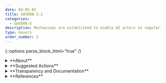 ```yaml
---
date: 04-05-02
title: GOVERN 5.2
categories:
  - GOVERN-5
description: Mechanisms are established to enable AI actors to regularly incorporate adjudicated feedback from relevant AI actors into system design and implementation.
type: Govern
order_number: 2
---
```

{::options parse_block_html="true" /}


<details>
<summary markdown="span">**About**</summary>
<br>
Organizational policies and procedures that equip AI actors with the processes, knowledge, and expertise needed to inform collaborative decisions about system deployment improve risk management. These decisions are closely tied to AI systems and organizational risk tolerance.

Risk tolerance, established by organizational leadership, reflects the level and type of risk the organization will accept while conducting its mission and carrying out its strategy. When risks arise, resources are allocated based on the assessed risk of a given AI system. Organizations typically apply a risk tolerance approach where higher risk systems receive larger allocations of risk management resources and lower risk systems receive less resources.

</details>

<details>
<summary markdown="span">**Suggested Actions**</summary>
- Explicitly acknowledge that AI systems, and the use of AI, present inherent costs and risks along with potential benefits.
- Define reasonable risk tolerances for AI systems informed by laws, regulation, best practices, or industry standards.
- Establish policies that define how to assign AI systems to established risk tolerance levels by combining system impact assessments with the likelihood that an impact occurs. Such assessment often entails some combination of:
	- Econometric evaluations of impacts and impact likelihoods to assess AI system risk.
	- Red-amber-green (RAG) scales for impact severity and likelihood to assess AI system risk.
	- Establishment of policies for allocating risk management resources along established risk tolerance levels, with higher-risk systems receiving more risk management resources and oversight.
	- Establishment of policies for approval, conditional approval, and disapproval of the design, implementation, and deployment of AI systems.
- Establish policies facilitating the early decommissioning of an AI system that is deemed risky beyond practical mitigation.

</details>

<details>
<summary markdown="span">**Transparency and Documentation**</summary>
<br>
**Organizations can document the following:**
- Who is ultimately responsible for the decisions of the AI and is this person aware of the intended uses and limitations of the analytic?
- Who will be responsible for maintaining, re-verifying, monitoring, and updating this AI once deployed?
- Who is accountable for the ethical considerations during all stages of the AI lifecycle?
- To what extent are the established procedures effective in mitigating bias, inequity, and other concerns resulting from the system?
- Does the AI solution provide sufficient information to assist the personnel to make an informed decision and take actions accordingly?

**AI Transparency Resources:**
- WEF Model AI Governance Framework Assessment 2020. [URL](https://www.pdpc.gov.sg/-/media/Files/PDPC/PDF-Files/Resource-for-Organisation/AI/SGModelAIGovFramework2.pdf)
- WEF Companion to the Model AI Governance Framework- 2020. [URL](https://www.pdpc.gov.sg/-/media/Files/PDPC/PDF-Files/Resource-for-Organisation/AI/SGIsago.pdf)
- Stakeholders in Explainable AI, Sep. 2018. [URL](http://arxiv.org/abs/1810.00184)
- AI policies and initiatives, in Artificial Intelligence in Society, OECD, 2019. [URL](https://www.oecd.org/publications/artificial-intelligence-in-society-eedfee77-en.htm)

</details>

<details>
<summary markdown="span">**References**</summary>
<br>
Bd. Governors Fed. Rsrv. Sys., Supervisory Guidance on Model Risk Management, SR Letter 11-7 (Apr. 4, 2011)

Off. Comptroller Currency, Comptroller’s Handbook: Model Risk Management (Aug. 2021). [URL](https://www.occ.gov/publications-and-resources/publications/comptrollers-handbook/files/model-risk-management/index-model-risk-management.html)

The Office of the Comptroller of the Currency. Enterprise Risk Appetite Statement. (Nov. 20, 2019). Retrieved on July 12, 2022. [URL](https://www.occ.treas.gov/publications-and-resources/publications/banker-education/files/pub-risk-appetite-statement.pdf)

</details>
